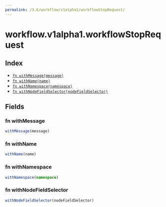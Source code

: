 ```yaml
---
permalink: /3.6/workflow/v1alpha1/workflowStopRequest/
---
```


# workflow.v1alpha1.workflowStopRequest



## Index

* [`fn withMessage(message)`](#fn-withmessage)
* [`fn withName(name)`](#fn-withname)
* [`fn withNamespace(namespace)`](#fn-withnamespace)
* [`fn withNodeFieldSelector(nodeFieldSelector)`](#fn-withnodefieldselector)

## Fields

### fn withMessage

```ts
withMessage(message)
```



### fn withName

```ts
withName(name)
```



### fn withNamespace

```ts
withNamespace(namespace)
```



### fn withNodeFieldSelector

```ts
withNodeFieldSelector(nodeFieldSelector)
```

